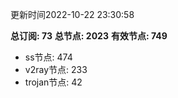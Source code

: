 更新时间2022-10-22 23:30:58

**总订阅: 73**
**总节点: 2023**
**有效节点: 749**
- ss节点: 474
- v2ray节点: 233
- trojan节点: 42
